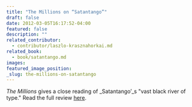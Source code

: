 ```yaml
---
title: "The Millions on “Satantango”"
draft: false
date: 2012-03-05T16:17:52-04:00
featured: false
description: ""
related_contributor:
  - contributor/laszlo-krasznahorkai.md
related_book:
  - book/satantango.md
images:
featured_image_position: 
_slug: the-millions-on-satantango
---
```


_The Millions_ gives a close reading of _Satantango’_s "vast black river of type." Read the full review [here](http://www.themillions.com/2012/03/dance-in-purgatory-laszlo-krasznahorkais-satantango.html).

